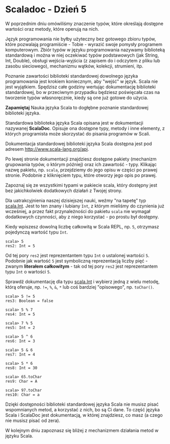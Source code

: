 Scaladoc - Dzień 5
==================
W poprzednim dniu omówiliśmy znaczenie typów, które określają dostępne wartości oraz metody, które operują na nich.

Język programowania nie byłby użyteczny bez gotowego zbioru typów, które pozwalają programiście - Tobie - wyrazić swoje pomysły programem komputerowym. Zbiór typów w języku programowania nazywamy biblioteką standardową i można w niej oczekiwać typów podstawowych (jak String, Int, Double), obsługi wejścia-wyjścia (z zapisem do i odczytem z pliku lub zasobu sieciowego), mechanizmu wątków, kolekcji, strumieni, itp.

Poznanie zawartości biblioteki standardowej dowolnego języka programowania jest krokiem koniecznym, aby "wejść" w język. Scala nie jest wyjątkiem. Spędzisz całe godziny wertując dokumentację biblioteki standardowej, bo w przeciwnym przypadku będziesz poświęcała czas na tworzenie typów własnoręcznie, kiedy są one już gotowe do użycia.

**Zapamiętaj** Nauka języka Scala to dogłębne poznanie standardowej biblioteki języka.

Standardowa biblioteka języka Scala opisana jest w dokumentacji nazywanej **ScalaDoc**. Opisuje ona dostępne typy, metody i inne elementy, z których programista może skorzystać do pisania programów w Scali.

Dokumentacja standardowej biblioteki języka Scala dostępna jest pod adresem http://www.scala-lang.org/api.

Po lewej stronie dokumentacji znajdziesz dostępne pakiety (mechanizm grupowania typów, o którym później) oraz ich zawartość - typy. Klikając nazwę pakietu, np. `scala`, przejdziemy do jego opisu w części po prawej stronie. Podobnie z kliknięciem typu, które otworzy jego opis po prawej.

Zapoznaj się ze wszystkimi typami w pakiecie scala, który dostępny jest bez jakichkolwiek dodatkowych działań z Twojej strony.

Dla uatrakcyjnienia naszej dzisiejszej nauki, weźmy "na tapetę" typ [scala.Int](http://www.scala-lang.org/api/current/#scala.Int). Jest to ten znany i lubiany `Int`, z którym mieliśmy do czynienia już wcześniej, a przez fakt przynależności do pakietu `scala` nie wymagał dodatkowych czynności, aby z niego korzystać - po prostu był dostępny.

Kiedy wpiszesz dowolną liczbę całkowitą w Scala REPL, np. `5`, otrzymasz pojedynczą wartość typu `Int`.

    scala> 5
    res2: Int = 5

Od tej pory `res2` jest reprezentantem typu `Int` o ustalonej wartości `5`. Podobnie jak wartość `5` jest symboliczną reprezentacją liczby pięć - zwanym **literałem całkowitym** - tak od tej pory `res2` jest reprezentantem typu `Int` o wartości `5`.

Sprawdź dokumentację dla typu [scala.Int](http://www.scala-lang.org/api/current/#scala.Int) i wybierz jedną z wielu metodę, którą oferuje, np. `!=`, `%`, `&`, `*` lub coś bardziej "opisowego", np. `toChar()`.

    scala> 5 != 5
    res3: Boolean = false

    scala> 5 % 7
    res4: Int = 5

    scala> 7 % 5
    res5: Int = 2

    scala> 5 ^ 6
    res6: Int = 3

    scala> 5 & 6
    res7: Int = 4

    scala> 5 * 6
    res8: Int = 30

    scala> 65.toChar
    res9: Char = A

    scala> 97.toChar
    res10: Char = a

Dzięki dostępności biblioteki standardowej języka Scala nie musisz pisać wspomnianych metod, a korzystać z nich, bo są Ci dane. To część języka Scala i ScalaDoc jest dokumentacją, w której znajdziesz, co masz (a czego nie musisz pisać od zera).

W kolejnym dniu zapoznasz się bliżej z mechanizmem działania metod w języku Scala.